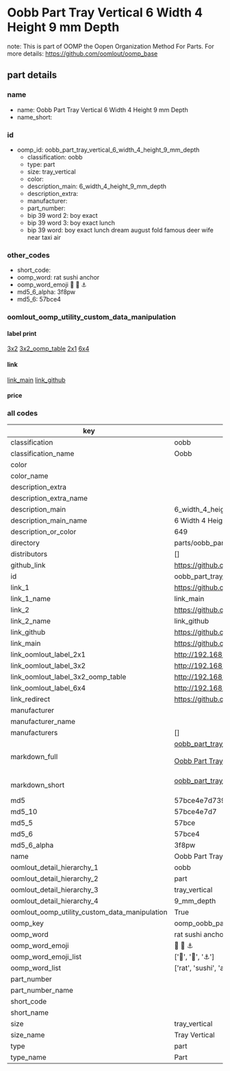 # Oobb Part Tray Vertical 6 Width 4 Height 9 mm Depth  

note: This is part of OOMP the Oopen Organization Method For Parts. For more details: https://github.com/oomlout/oomp_base

##  part details
  







### name
* name: Oobb Part Tray Vertical 6 Width 4 Height 9 mm Depth
* name_short: 
### id
* oomp_id: oobb_part_tray_vertical_6_width_4_height_9_mm_depth
  * classification: oobb
  * type: part
  * size: tray_vertical
  * color: 
  * description_main: 6_width_4_height_9_mm_depth
  * description_extra: 
  * manufacturer: 
  * part_number: 
  * bip 39 word 2: boy exact
  * bip 39 word 3: boy exact lunch
  * bip 39 word: boy exact lunch dream august fold famous deer wife near taxi air

### other_codes
* short_code: 
* oomp_word: rat sushi anchor
* oomp_word_emoji :rat: :sushi: :anchor:
* md5_6_alpha: 3f8pw
* md5_6: 57bce4






### oomlout_oomp_utility_custom_data_manipulation
#### label print
[3x2](http://192.168.1.245:1112/?label=oomp%203f8pw)
[3x2_oomp_table](http://192.168.1.108:1112/?label=oomp%203f8pw)
[2x1](http://192.168.1.242:1112/?label=oomp%203f8pw)
[6x4](http://192.168.1.55:1112/?label=oomp%203f8pw)    

#### link

[link_main](https://github.com/oomlout/oomlout_oomp_version_1_messy/tree/main/parts/oobb_part_tray_vertical_6_width_4_height_9_mm_depth) [link_github](https://github.com/oomlout/oomlout_oomp_version_1_messy/tree/main/parts/oobb_part_tray_vertical_6_width_4_height_9_mm_depth)                             

#### price







### all codes 
| key | value |  
| --- | --- |  
| classification | oobb |  
| classification_name | Oobb |  
| color |  |  
| color_name |  |  
| description_extra |  |  
| description_extra_name |  |  
| description_main | 6_width_4_height_9_mm_depth |  
| description_main_name | 6 Width 4 Height 9 mm Depth |  
| description_or_color | 649 |  
| directory | parts/oobb_part_tray_vertical_6_width_4_height_9_mm_depth |  
| distributors | [] |  
| github_link | https://github.com/oomlout/oomlout_oomp_part_src/tree/main/parts/oobb_part_tray_vertical_6_width_4_height_9_mm_depth |  
| id | oobb_part_tray_vertical_6_width_4_height_9_mm_depth |  
| link_1 | https://github.com/oomlout/oomlout_oomp_version_1_messy/tree/main/parts/oobb_part_tray_vertical_6_width_4_height_9_mm_depth |  
| link_1_name | link_main |  
| link_2 | https://github.com/oomlout/oomlout_oomp_version_1_messy/tree/main/parts/oobb_part_tray_vertical_6_width_4_height_9_mm_depth |  
| link_2_name | link_github |  
| link_github | https://github.com/oomlout/oomlout_oomp_version_1_messy/tree/main/parts/oobb_part_tray_vertical_6_width_4_height_9_mm_depth |  
| link_main | https://github.com/oomlout/oomlout_oomp_version_1_messy/tree/main/parts/oobb_part_tray_vertical_6_width_4_height_9_mm_depth |  
| link_oomlout_label_2x1 | http://192.168.1.242:1112/?label=oomp%203f8pw |  
| link_oomlout_label_3x2 | http://192.168.1.245:1112/?label=oomp%203f8pw |  
| link_oomlout_label_3x2_oomp_table | http://192.168.1.108:1112/?label=oomp%203f8pw |  
| link_oomlout_label_6x4 | http://192.168.1.55:1112/?label=oomp%203f8pw |  
| link_redirect | https://github.com/oomlout/oomlout_oomp_version_1_messy/tree/main/parts/oobb_part_tray_vertical_6_width_4_height_9_mm_depth |  
| manufacturer |  |  
| manufacturer_name |  |  
| manufacturers | [] |  
| markdown_full | [oobb_part_tray_vertical_6_width_4_height_9_mm_depth](none)<br>[](none)<br>[Oobb Part Tray Vertical 6 Width 4 Height 9 Mm Depth](none)<br><br> |  
| markdown_short | [oobb_part_tray_vertical_6_width_4_height_9_mm_depth](none)<br><br> |  
| md5 | 57bce4e7d7394a556a0794290a5390d5 |  
| md5_10 | 57bce4e7d7 |  
| md5_5 | 57bce |  
| md5_6 | 57bce4 |  
| md5_6_alpha | 3f8pw |  
| name | Oobb Part Tray Vertical 6 Width 4 Height 9 mm Depth |  
| oomlout_detail_hierarchy_1 | oobb |  
| oomlout_detail_hierarchy_2 | part |  
| oomlout_detail_hierarchy_3 | tray_vertical |  
| oomlout_detail_hierarchy_4 | 9_mm_depth |  
| oomlout_oomp_utility_custom_data_manipulation | True |  
| oomp_key | oomp_oobb_part_tray_vertical_6_width_4_height_9_mm_depth |  
| oomp_word | rat sushi anchor |  
| oomp_word_emoji | :rat: :sushi: :anchor: |  
| oomp_word_emoji_list | [':rat:', ':sushi:', ':anchor:'] |  
| oomp_word_list | ['rat', 'sushi', 'anchor'] |  
| part_number |  |  
| part_number_name |  |  
| short_code |  |  
| short_name |  |  
| size | tray_vertical |  
| size_name | Tray Vertical |  
| type | part |  
| type_name | Part |  

